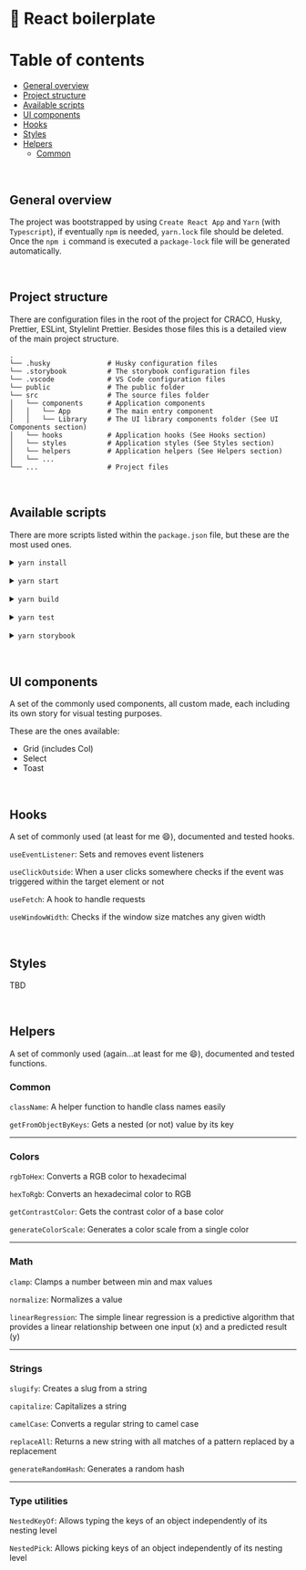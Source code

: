 # 🚀 **React** boilerplate

# Table of contents

-   [General overview](#general-overview)
-   [Project structure](#project-structure)
-   [Available scripts](#available-scripts)
-   [UI components](#ui-components)
-   [Hooks](#hooks)
-   [Styles](#styles)
-   [Helpers](#helpers)
    -   [Common](#common)

<br>

## General overview

The project was bootstrapped by using `Create React App` and `Yarn` (with `Typescript`), if eventually `npm` is needed, `yarn.lock` file should be deleted. Once the `npm i` command is executed a `package-lock` file will be generated automatically.

<br>

## Project structure

There are configuration files in the root of the project for CRACO, Husky, Prettier, ESLint, Stylelint Prettier.
Besides those files this is a detailed view of the main project structure.

    .
    └── .husky              # Husky configuration files
    └── .storybook          # The storybook configuration files
    └── .vscode             # VS Code configuration files
    └── public              # The public folder
    └── src                 # The source files folder
    │   └── components      # Application components
    │   │   └── App         # The main entry component
    │   │   └── Library     # The UI library components folder (See UI Components section)
    │   └── hooks           # Application hooks (See Hooks section)
    │   └── styles          # Application styles (See Styles section)
    │   └── helpers         # Application helpers (See Helpers section)
    │   └── ...
    └── ...                 # Project files

<br>

## Available scripts

There are more scripts listed within the `package.json` file, but these are the most used ones.

<details style="margin-bottom: 15px">
<summary><code>yarn install</code></summary>
<p style="font-size: 14px; padding: 5px 0 0 10px">
	Installs project dependencies.<br>
	<small><b>Note:</b> Might need to add <code>--legacy-peer-deps</code> flag for CRACO. Currently configured by using the <code>.npmrc</code> file.</small>
</p>
</details>

<details style="margin-bottom: 15px">
<summary><code>yarn start</code></summary>
<p style="font-size: 14px; padding: 5px 0 0 10px">
    Runs the app in development mode.<br>
    Open <a target="_blank" href="http://localhost:3000/">http://localhost:3000/</a> to view it in the browser.
</p>
</details>

<details style="margin-bottom: 15px">
<summary><code>yarn build</code></summary>
<p style="font-size: 14px; padding: 5px 0 0 10px">Builds the app in production mode.</p>
</details>

<details style="margin-bottom: 15px">
<summary><code>yarn test</code></summary>
<p style="font-size: 14px; padding: 5px 0 0 10px">Launches the test runner in the interactive watch mode.</p>
</details>

<details style="margin-bottom: 15px">
<summary><code>yarn storybook</code></summary>
<p style="font-size: 14px; padding: 5px 0 0 10px">
    Runs Storybook.<br>
    Open <a target="_blank" href="http://localhost:6006/">http://localhost:6006/</a> to view it in the browser.
</p>
</details>

<br>

## UI components

A set of the commonly used components, all custom made, each including its own story for visual testing purposes.

These are the ones available:

-   Grid (includes Col)
-   Select
-   Toast

<br>

## Hooks

A set of commonly used (at least for me 😄), documented and tested hooks.

`useEventListener`: Sets and removes event listeners

`useClickOutside`: When a user clicks somewhere checks if the event was triggered within the target element or not

`useFetch`: A hook to handle requests

`useWindowWidth`: Checks if the window size matches any given width

<br>

## Styles

TBD

<br>

## Helpers

A set of commonly used (again...at least for me 😄), documented and tested functions.

### Common

`className`:
A helper function to handle class names easily

`getFromObjectByKeys`:
Gets a nested (or not) value by its key

---

### Colors

`rgbToHex`:
Converts a RGB color to hexadecimal

`hexToRgb`:
Converts an hexadecimal color to RGB

`getContrastColor`:
Gets the contrast color of a base color

`generateColorScale`:
Generates a color scale from a single color

---

### Math

`clamp`: Clamps a number between min and max values

`normalize`: Normalizes a value

`linearRegression`: The simple linear regression is a predictive algorithm that provides a linear relationship between one input (x) and a predicted result (y)

---

### Strings

`slugify`: Creates a slug from a string

`capitalize`: Capitalizes a string

`camelCase`: Converts a regular string to camel case

`replaceAll`: Returns a new string with all matches of a pattern replaced by a replacement

`generateRandomHash`: Generates a random hash

---

### Type utilities

`NestedKeyOf`: Allows typing the keys of an object independently of its nesting level

`NestedPick`: Allows picking keys of an object independently of its nesting level

<br>
